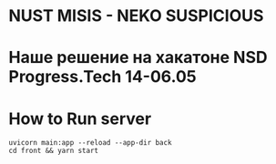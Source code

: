 # NUST MISIS - NEKO SUSPICIOUS 
# Наше решение на хакатоне NSD Progress.Tech 14-06.05

# How to Run server
```
uvicorn main:app --reload --app-dir back
cd front && yarn start
```